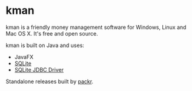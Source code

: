 # kman

kman is a friendly money management software for Windows, Linux and Mac OS X.
It's free and open source.

kman is built on Java and uses:

* JavaFX
* [SQLite](https://sqlite.org/index.html)
* [SQLite JDBC Driver](https://github.com/xerial/sqlite-jdbc)

Standalone releases built by [packr](https://github.com/libgdx/packr).

